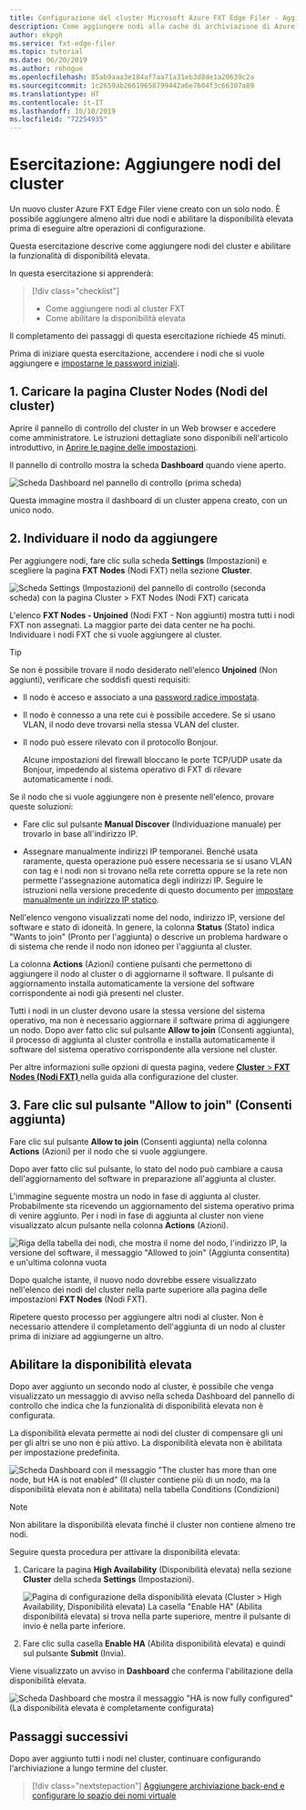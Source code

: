 ```yaml
---
title: Configurazione del cluster Microsoft Azure FXT Edge Filer - Aggiungere nodi
description: Come aggiungere nodi alla cache di archiviazione di Azure FXT Edge Filer
author: ekpgh
ms.service: fxt-edge-filer
ms.topic: tutorial
ms.date: 06/20/2019
ms.author: rohogue
ms.openlocfilehash: 85ab9aaa3e184af7aa71a31eb3d8de1a20639c2a
ms.sourcegitcommit: 1c2659ab26619658799442a6e7604f3c66307a89
ms.translationtype: HT
ms.contentlocale: it-IT
ms.lasthandoff: 10/10/2019
ms.locfileid: "72254935"
---
```

# <a name="tutorial-add-cluster-nodes"></a>Esercitazione: Aggiungere nodi del cluster 

Un nuovo cluster Azure FXT Edge Filer viene creato con un solo nodo. È possibile aggiungere almeno altri due nodi e abilitare la disponibilità elevata prima di eseguire altre operazioni di configurazione. 

Questa esercitazione descrive come aggiungere nodi del cluster e abilitare la funzionalità di disponibilità elevata. 

In questa esercitazione si apprenderà: 

> [!div class="checklist"]
> * Come aggiungere nodi al cluster FXT
> * Come abilitare la disponibilità elevata

Il completamento dei passaggi di questa esercitazione richiede 45 minuti.

Prima di iniziare questa esercitazione, accendere i nodi che si vuole aggiungere e [impostarne le password iniziali](fxt-node-password.md). 

## <a name="1-load-the-cluster-nodes-page"></a>1. Caricare la pagina Cluster Nodes (Nodi del cluster)

Aprire il pannello di controllo del cluster in un Web browser e accedere come amministratore. Le istruzioni dettagliate sono disponibili nell'articolo introduttivo, in [Aprire le pagine delle impostazioni](fxt-cluster-create.md#open-the-settings-pages).

Il pannello di controllo mostra la scheda **Dashboard** quando viene aperto. 

![Scheda Dashboard nel pannello di controllo (prima scheda)](media/fxt-cluster-config/dashboard-1-node.png)

Questa immagine mostra il dashboard di un cluster appena creato, con un unico nodo.

## <a name="2-locate-the-node-to-add"></a>2. Individuare il nodo da aggiungere

Per aggiungere nodi, fare clic sulla scheda **Settings** (Impostazioni) e scegliere la pagina **FXT Nodes** (Nodi FXT) nella sezione **Cluster**.

![Scheda Settings (Impostazioni) del pannello di controllo (seconda scheda) con la pagina Cluster > FXT Nodes (Nodi FXT) caricata](media/fxt-cluster-config/settings-fxt-nodes.png)

L'elenco **FXT Nodes - Unjoined** (Nodi FXT - Non aggiunti) mostra tutti i nodi FXT non assegnati. La maggior parte dei data center ne ha pochi. Individuare i nodi FXT che si vuole aggiungere al cluster.

> [!Tip] 
> Se non è possibile trovare il nodo desiderato nell'elenco **Unjoined** (Non aggiunti), verificare che soddisfi questi requisiti:
> 
> * Il nodo è acceso e associato a una [password radice impostata](fxt-node-password.md).
> * Il nodo è connesso a una rete cui è possibile accedere. Se si usano VLAN, il nodo deve trovarsi nella stessa VLAN del cluster.
> * Il nodo può essere rilevato con il protocollo Bonjour. 
>
>   Alcune impostazioni del firewall bloccano le porte TCP/UDP usate da Bonjour, impedendo al sistema operativo di FXT di rilevare automaticamente i nodi.
> 
> Se il nodo che si vuole aggiungere non è presente nell'elenco, provare queste soluzioni: 
> 
> * Fare clic sul pulsante **Manual Discover** (Individuazione manuale) per trovarlo in base all'indirizzo IP.
> 
> * Assegnare manualmente indirizzi IP temporanei. Benché usata raramente, questa operazione può essere necessaria se si usano VLAN con tag e i nodi non si trovano nella rete corretta oppure se la rete non permette l'assegnazione automatica degli indirizzi IP. Seguire le istruzioni nella versione precedente di questo documento per [impostare manualmente un indirizzo IP statico](https://azure.github.io/Avere/legacy/create_cluster/4_8/html/static_ip.html).

Nell'elenco vengono visualizzati nome del nodo, indirizzo IP, versione del software e stato di idoneità. In genere, la colonna **Status** (Stato) indica "Wants to join" (Pronto per l'aggiunta) o descrive un problema hardware o di sistema che rende il nodo non idoneo per l'aggiunta al cluster.

La colonna **Actions** (Azioni) contiene pulsanti che permettono di aggiungere il nodo al cluster o di aggiornarne il software. Il pulsante di aggiornamento installa automaticamente la versione del software corrispondente ai nodi già presenti nel cluster.

Tutti i nodi in un cluster devono usare la stessa versione del sistema operativo, ma non è necessario aggiornare il software prima di aggiungere un nodo. Dopo aver fatto clic sul pulsante **Allow to join** (Consenti aggiunta), il processo di aggiunta al cluster controlla e installa automaticamente il software del sistema operativo corrispondente alla versione nel cluster.

Per altre informazioni sulle opzioni di questa pagina, vedere [ **Cluster** > **FXT Nodes (Nodi FXT)** ](https://azure.github.io/Avere/legacy/ops_guide/4_7/html/gui_fxt_nodes.html) nella guida alla configurazione del cluster.

## <a name="3-click-the-allow-to-join-button"></a>3. Fare clic sul pulsante "Allow to join" (Consenti aggiunta) 

Fare clic sul pulsante **Allow to join** (Consenti aggiunta) nella colonna **Actions** (Azioni) per il nodo che si vuole aggiungere.

Dopo aver fatto clic sul pulsante, lo stato del nodo può cambiare a causa dell'aggiornamento del software in preparazione all'aggiunta al cluster. 

L'immagine seguente mostra un nodo in fase di aggiunta al cluster. Probabilmente sta ricevendo un aggiornamento del sistema operativo prima di venire aggiunto. Per i nodi in fase di aggiunta al cluster non viene visualizzato alcun pulsante nella colonna **Actions** (Azioni).

![Riga della tabella dei nodi, che mostra il nome del nodo, l'indirizzo IP, la versione del software, il messaggio "Allowed to join" (Aggiunta consentita) e un'ultima colonna vuota](media/fxt-cluster-config/node-join-in-process.png)

Dopo qualche istante, il nuovo nodo dovrebbe essere visualizzato nell'elenco dei nodi del cluster nella parte superiore alla pagina delle impostazioni **FXT Nodes** (Nodi FXT). 

Ripetere questo processo per aggiungere altri nodi al cluster. Non è necessario attendere il completamento dell'aggiunta di un nodo al cluster prima di iniziare ad aggiungerne un altro.

## <a name="enable-high-availability"></a>Abilitare la disponibilità elevata

Dopo aver aggiunto un secondo nodo al cluster, è possibile che venga visualizzato un messaggio di avviso nella scheda Dashboard del pannello di controllo che indica che la funzionalità di disponibilità elevata non è configurata. 

La disponibilità elevata permette ai nodi del cluster di compensare gli uni per gli altri se uno non è più attivo. La disponibilità elevata non è abilitata per impostazione predefinita.

![Scheda Dashboard con il messaggio "The cluster has more than one node, but HA is not enabled" (Il cluster contiene più di un nodo, ma la disponibilità elevata non è abilitata) nella tabella Conditions (Condizioni)](media/fxt-cluster-config/no-ha-2-nodes.png)

> [!Note] 
> Non abilitare la disponibilità elevata finché il cluster non contiene almeno tre nodi.

Seguire questa procedura per attivare la disponibilità elevata: 

1. Caricare la pagina **High Availability** (Disponibilità elevata) nella sezione **Cluster** della scheda **Settings** (Impostazioni).

   ![Pagina di configurazione della disponibilità elevata (Cluster > High Availability, Disponibilità elevata) La casella "Enable HA" (Abilita disponibilità elevata) si trova nella parte superiore, mentre il pulsante di invio è nella parte inferiore.](media/fxt-cluster-config/enable-ha.png)

2. Fare clic sulla casella **Enable HA** (Abilita disponibilità elevata) e quindi sul pulsante **Submit** (Invia). 

Viene visualizzato un avviso in **Dashboard** che conferma l'abilitazione della disponibilità elevata.

![Scheda Dashboard che mostra il messaggio "HA is now fully configured" (La disponibilità elevata è completamente configurata)](media/fxt-cluster-config/ha-configured-alert.png)


## <a name="next-steps"></a>Passaggi successivi

Dopo aver aggiunto tutti i nodi nel cluster, continuare configurando l'archiviazione a lungo termine del cluster.

> [!div class="nextstepaction"]
> [Aggiungere archiviazione back-end e configurare lo spazio dei nomi virtuale](fxt-add-storage.md)